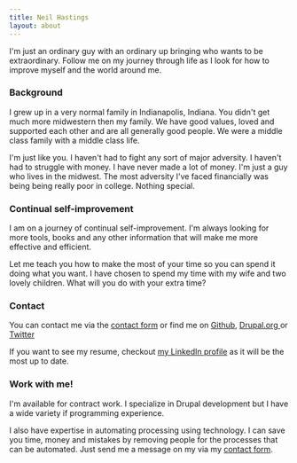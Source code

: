 ```yaml
---
title: Neil Hastings
layout: about
---
```


I'm just an ordinary guy with an ordinary up bringing who wants to be extraordinary. Follow me on my journey through life as I look for how to improve myself and the world around me.

### Background

I grew up in a very normal family in Indianapolis, Indiana.  You didn't get much more midwestern then my family.  We have good values, loved and supported each other and are all generally good people.  We were a middle class family with a middle class life.

I'm just like you.  I haven't had to fight any sort of major adversity.  I haven't had to struggle with money.  I have never made a lot of money.  I'm just a guy who lives in the midwest.  The most adversity I've faced financially was being being really poor in college.  Nothing special.

### Continual self-improvement

I am on a journey of continual self-improvement.  I'm always looking for more tools, books and any other information that will make me more effective and efficient.  

Let me teach you how to make the most of your time so you can spend it doing what you want.  I have chosen to spend my time with my wife and two lovely children.  What will you do with your extra time?

### Contact

You can contact me via the [contact form](http://indytechcook.com/contact/) or find me on [Github](https://github.com/indytechcook), [Drupal.org ](https://drupal.org/user/245817)or [Twitter](https://twitter.com/indytechcook)

If you want to see my resume, checkout <a href="http://www.linkedin.com/in/neilhastings/">my LinkedIn profile</a> as it will be the most up to date.

### Work with me!

I'm available for contract work.  I specialize in Drupal development but I have a wide variety if programming experience.  

I also have expertise in automating processing using technology.  I can save you time, money and mistakes by removing people for the processes that can be automated.  Just send me a message on my via my [contact form](http://indytechcook.com/contact/).


